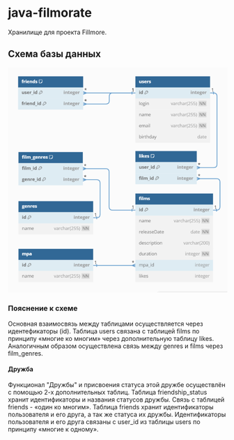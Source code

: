 # java-filmorate
Хранилище для проекта Fillmore.

## Схема базы данных
![Схема](database-schema.png)

### Пояснение к схеме
Основная взаимосвязь между таблицами осуществляется через идентефикаторы (id). 
Таблица users связана с таблицей films по принципу «многие ко многим» через дополнительную таблицу likes.
Аналогичным образом осуществлена связь между genres и films через film_genres.
#### Дружба
Функционал "Дружбы" и присвоения статуса этой дружбе осуществлён с помощью 2-х дополнительных таблиц.
Таблица friendship_status хранит идентификаторы и названия статусов дружбы. Связь с таблицей friends - «один ко многим».
Таблица friends хранит идентификаторы пользователя и его друга, а так же статуса их дружбы. 
Идентификаторы пользователя и его друга связаны с user_id из таблицы users по принципу «многие к одному».

